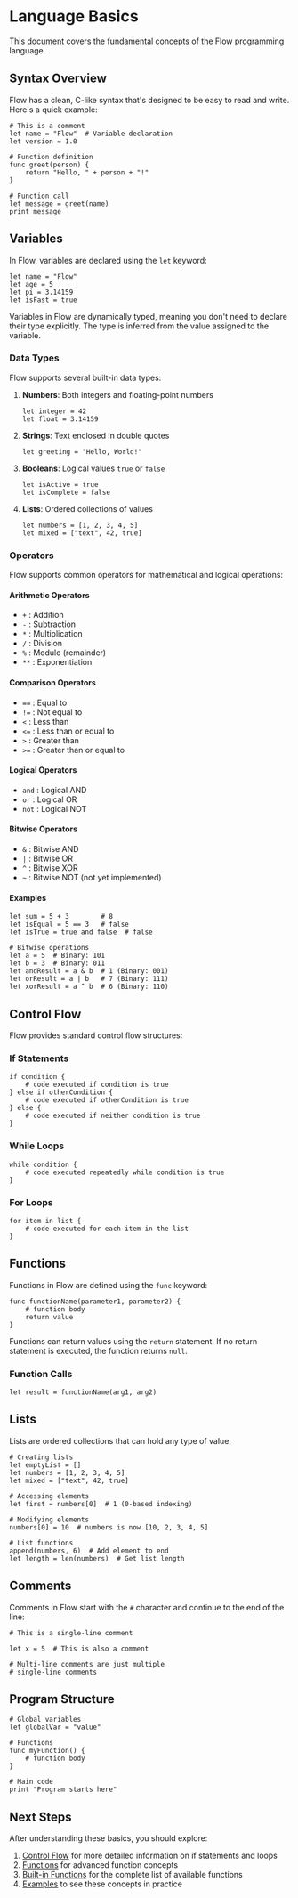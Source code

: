 # Language Basics

This document covers the fundamental concepts of the Flow programming language.

## Syntax Overview

Flow has a clean, C-like syntax that's designed to be easy to read and write. Here's a quick example:

```flow
# This is a comment
let name = "Flow"  # Variable declaration
let version = 1.0

# Function definition
func greet(person) {
    return "Hello, " + person + "!"
}

# Function call
let message = greet(name)
print message
```

## Variables

In Flow, variables are declared using the `let` keyword:

```flow
let name = "Flow"
let age = 5
let pi = 3.14159
let isFast = true
```

Variables in Flow are dynamically typed, meaning you don't need to declare their type explicitly. The type is inferred from the value assigned to the variable.

### Data Types

Flow supports several built-in data types:

1. **Numbers**: Both integers and floating-point numbers
   ```flow
   let integer = 42
   let float = 3.14159
   ```

2. **Strings**: Text enclosed in double quotes
   ```flow
   let greeting = "Hello, World!"
   ```

3. **Booleans**: Logical values `true` or `false`
   ```flow
   let isActive = true
   let isComplete = false
   ```

4. **Lists**: Ordered collections of values
   ```flow
   let numbers = [1, 2, 3, 4, 5]
   let mixed = ["text", 42, true]
   ```

### Operators

Flow supports common operators for mathematical and logical operations:

#### Arithmetic Operators
- `+` : Addition
- `-` : Subtraction
- `*` : Multiplication
- `/` : Division
- `%` : Modulo (remainder)
- `**` : Exponentiation

#### Comparison Operators
- `==` : Equal to
- `!=` : Not equal to
- `<` : Less than
- `<=` : Less than or equal to
- `>` : Greater than
- `>=` : Greater than or equal to

#### Logical Operators
- `and` : Logical AND
- `or` : Logical OR
- `not` : Logical NOT

#### Bitwise Operators
- `&` : Bitwise AND
- `|` : Bitwise OR
- `^` : Bitwise XOR
- `~` : Bitwise NOT (not yet implemented)

#### Examples
```flow
let sum = 5 + 3        # 8
let isEqual = 5 == 3   # false
let isTrue = true and false  # false

# Bitwise operations
let a = 5  # Binary: 101
let b = 3  # Binary: 011
let andResult = a & b  # 1 (Binary: 001)
let orResult = a | b   # 7 (Binary: 111)
let xorResult = a ^ b  # 6 (Binary: 110)
```

## Control Flow

Flow provides standard control flow structures:

### If Statements
```flow
if condition {
    # code executed if condition is true
} else if otherCondition {
    # code executed if otherCondition is true
} else {
    # code executed if neither condition is true
}
```

### While Loops
```flow
while condition {
    # code executed repeatedly while condition is true
}
```

### For Loops
```flow
for item in list {
    # code executed for each item in the list
}
```

## Functions

Functions in Flow are defined using the `func` keyword:

```flow
func functionName(parameter1, parameter2) {
    # function body
    return value
}
```

Functions can return values using the `return` statement. If no return statement is executed, the function returns `null`.

### Function Calls
```flow
let result = functionName(arg1, arg2)
```

## Lists

Lists are ordered collections that can hold any type of value:

```flow
# Creating lists
let emptyList = []
let numbers = [1, 2, 3, 4, 5]
let mixed = ["text", 42, true]

# Accessing elements
let first = numbers[0]  # 1 (0-based indexing)

# Modifying elements
numbers[0] = 10  # numbers is now [10, 2, 3, 4, 5]

# List functions
append(numbers, 6)  # Add element to end
let length = len(numbers)  # Get list length
```

## Comments

Comments in Flow start with the `#` character and continue to the end of the line:

```flow
# This is a single-line comment

let x = 5  # This is also a comment

# Multi-line comments are just multiple
# single-line comments
```

## Program Structure

```flow
# Global variables
let globalVar = "value"

# Functions
func myFunction() {
    # function body
}

# Main code
print "Program starts here"
```

## Next Steps

After understanding these basics, you should explore:

1. [Control Flow](control-flow.md) for more detailed information on if statements and loops
2. [Functions](functions.md) for advanced function concepts
3. [Built-in Functions](built-in-functions.md) for the complete list of available functions
4. [Examples](examples.md) to see these concepts in practice